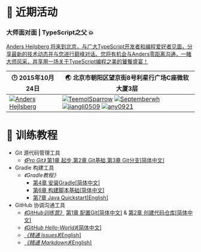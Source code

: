 # :bell: 近期活动
###  大师面对面 | TypeScript之父 :boom:
[Anders Hejlsberg 将来到北京，与广大TypeScript开发者和编程爱好者见面，分享最新的技术动态并与您进行巅峰对话。您将有机会与Anders零距离沟通，一睹大师风采，并享用一场关于TypeScript编程之美的饕餮盛宴！](https://github.com/HP-Enterprise/Training/issues/11)

:clock2: 2015年10月24日 | :earth_asia: 北京市朝阳区望京街8号利星行广场C座微软大厦3层
---|---
[![Anders Hejlsberg](https://avatars2.githubusercontent.com/u/4226954?v=3&s=128)](https://github.com/ahejlsberg) | [![TeemolSparrow](https://avatars3.githubusercontent.com/u/13936823?v=3&s=80)](https://github.com/TeemolSparrow) [![Septemberwh](https://avatars1.githubusercontent.com/u/9412495?v=3&s=80)](https://github.com/Septemberwh) [![jiangli0509](https://avatars3.githubusercontent.com/u/5874912?v=3&s=80)](https://github.com/jiangli0509) [![any0921](https://avatars2.githubusercontent.com/u/14539598?v=3&s=80)](https://github.com/any0921)

# :book: 训练教程

+ Git 源代码管理工具
    + [*《Pro Git》* 第1章 起步,第2章 Git基础,第3章 Git分支[简体中文]](http://git-scm.com/book/zh/v2)
+ Gradle 构建工具
    + *《Gradle教程》* 
        + [第4章 安装Gradle[简体中文]](https://github.com/HP-Enterprise/Training/blob/master/Gradle/%E7%AC%AC%E5%9B%9B%E7%AB%A0-%E5%AE%89%E8%A3%85Gradle.md)
        + [第6章 构建脚本基础[简体中文]](https://github.com/HP-Enterprise/Training/blob/master/Gradle/Gradle-Chapter6.md)
        + [第7章 Java Quickstart[English]](https://docs.gradle.org/current/userguide/tutorial_java_projects.html)
+ GitHub 协调沟通工具
    + [*《GitHub训练营》*](https://help.github.com/categories/bootcamp) [第1章 配置Git[简体中文]](https://github.com/HP-Enterprise/Training/blob/master/GitHub/Set%20up%20Git.md) & [第2章 创建代码仓库[简体中文]](https://github.com/HP-Enterprise/Training/blob/master/GitHub/Creat%20a%20Repo.md)
    + [*《GitHub Hello-World》*[简体中文]](https://github.com/HP-Enterprise/Training/blob/master/GitHub/GitHub-HelloWorld.md)
    + [*《精通 Issues》*[English]](https://guides.github.com/features/issues)
    + [*《精通 Markdown》*[English]](https://guides.github.com/features/mastering-markdown)
